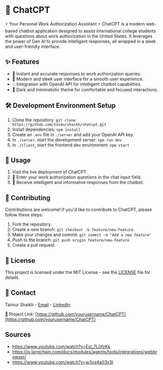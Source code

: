 # 💬 ChatCPT

⚡ Your Personal Work Authorization Assistant ⚡
ChatCPT is a modern web-based chatbot application designed to assist international college students with questions about work authorization in the United States. It leverages the power of Gen AI to provide intelligent responses, all wrapped in a sleek and user-friendly interface.

## ✨ Features

- 🚀 Instant and accurate responses to work authorization queries.
- 🎨 Modern and sleek user interface for a smooth user experience.
- 💡 Integration with OpenAI API for intelligent chatbot capabilities.
- 🌙 Dark and minimalistic theme for comfortable and focused interactions.

## 🛠️ Development Environment Setup

1. Clone the repository: `git clone https://github.com/taimurshaikh/chatcpt.git`
2. Install dependencies: `npm install`
3. Create an `.env` file in `./server` and add your OpenAI API key.
4. In `./server`, start the development server: `npm run dev`
5. In `./client`, start the frontend dev environment: `npm start`

## 🚀 Usage

1. Visit the live deployment of ChatCPT.
2. 📝 Enter your work authorization questions in the chat input field.
3. 💬 Receive intelligent and informative responses from the chatbot.

## 🤝 Contributing

Contributions are welcome! If you'd like to contribute to ChatCPT, please follow these steps:

1. Fork the repository.
2. Create a new branch: `git checkout -b feature/new-feature`
3. Make your changes and commit: `git commit -m "Add a new feature"`
4. Push to the branch: `git push origin feature/new-feature`
5. Create a pull request.

## 📄 License

This project is licensed under the MIT License - see the [LICENSE](LICENSE) file for details.

## 📧 Contact

Taimur Shaikh - [Email](mailto:your.email@example.com) - [LinkedIn](https://www.linkedin.com/in/yourusername/)

🔗 Project Link: [https://github.com/yourusername/ChatCPT](https://github.com/yourusername/ChatCPT)

## Sources

- https://www.youtube.com/watch?v=EsI_7L0fzKk
- https://js.langchain.com/docs/modules/agents/tools/integrations/webbrowser/
- https://www.youtube.com/watch?v=w3vs4a03y3I
